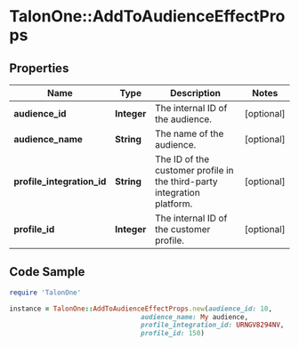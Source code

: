 # TalonOne::AddToAudienceEffectProps

## Properties

Name | Type | Description | Notes
------------ | ------------- | ------------- | -------------
**audience_id** | **Integer** | The internal ID of the audience. | [optional] 
**audience_name** | **String** | The name of the audience. | [optional] 
**profile_integration_id** | **String** | The ID of the customer profile in the third-party integration platform. | [optional] 
**profile_id** | **Integer** | The internal ID of the customer profile. | [optional] 

## Code Sample

```ruby
require 'TalonOne'

instance = TalonOne::AddToAudienceEffectProps.new(audience_id: 10,
                                 audience_name: My audience,
                                 profile_integration_id: URNGV8294NV,
                                 profile_id: 150)
```


